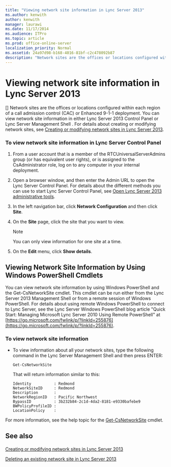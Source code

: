 ```yaml
---
title: "Viewing network site information in Lync Server 2013"
ms.author: kenwith
author: kenwith
manager: laurawi
ms.date: 11/17/2014
ms.audience: ITPro
ms.topic: article
ms.prod: office-online-server
localization_priority: Normal
ms.assetid: 24a97d98-b168-4016-81bf-c2c478092b87
description: "Network sites are the offices or locations configured within each region of a call admission control (CAC) or Enhanced 9-1-1 deployment. You can view network site information in either Lync Server 2013 Control Panel or Lync Server Management Shell . For details about creating or modifying network sites, see Creating or modifying network sites in Lync Server 2013."
---
```


# Viewing network site information in Lync Server 2013
[]
Network sites are the offices or locations configured within each region of a call admission control (CAC) or Enhanced 9-1-1 deployment. You can view network site information in either Lync Server 2013 Control Panel or Lync Server Management Shell . For details about creating or modifying network sites, see [Creating or modifying network sites in Lync Server 2013](creating-or-modifying-network-sites.md).
  
### To view network site information in Lync Server Control Panel

1. From a user account that is a member of the RTCUniversalServerAdmins group (or has equivalent user rights), or is assigned to the CsAdministrator role, log on to any computer in your internal deployment.
    
2. Open a browser window, and then enter the Admin URL to open the Lync Server Control Panel. For details about the different methods you can use to start Lync Server Control Panel, see [Open Lync Server 2013 administrative tools](open-lync-server-administrative-tools.md).
    
3. In the left navigation bar, click **Network Configuration** and then click **Site**.
    
4. On the **Site** page, click the site that you want to view. 
    
    > [!NOTE]
    > You can only view information for one site at a time. 
  
5. On the **Edit** menu, click **Show details**.
    
## Viewing Network Site Information by Using Windows PowerShell Cmdlets

You can view network site information by using Windows PowerShell and the Get-CsNetworkSite cmdlet. This cmdlet can be run either from the Lync Server 2013 Management Shell or from a remote session of Windows PowerShell. For details about using remote Windows PowerShell to connect to Lync Server, see the Lync Server Windows PowerShell blog article "Quick Start: Managing Microsoft Lync Server 2010 Using Remote PowerShell" at [https://go.microsoft.com/fwlink/p/?linkId=255876](https://go.microsoft.com/fwlink/p/?linkId=255876).
  
### To view network site information

- To view information about all your network sites, type the following command in the Lync Server Management Shell and then press ENTER:
    
  ```
  Get-CsNetworkSite
  ```

    That will return information similar to this:
    
  ```
  Identity          : Redmond
  NetworkSiteID     : Redmond
  Description       :
  NetworkRegionID   : Pacific Northwest
  BypassID          : 3b232b84-2c1d-4da2-8181-e9330bafebe9
  BWPolicyProfileID :
  LocationPolicy    :
  
  ```

For more information, see the help topic for the [Get-CsNetworkSite](get-csnetworksite.md) cmdlet. 
  
## See also

#### 

[Creating or modifying network sites in Lync Server 2013](creating-or-modifying-network-sites.md)
  
[Deleting an existing network site in Lync Server 2013](deleting-an-existing-network-site.md)

